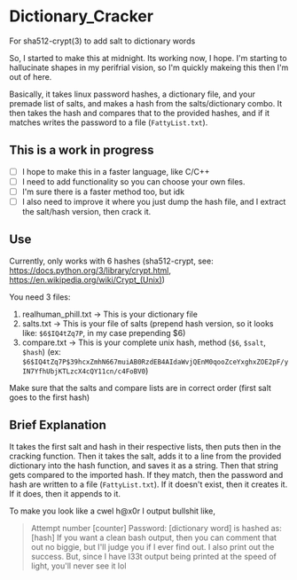 # Dictionary_Cracker
For sha512-crypt(3) to add salt to dictionary words

So, I started to make this at midnight. Its working now, I hope. I'm starting to hallucinate shapes in my perifrial vision, so I'm quickly makeing this then I'm out of here.

Basically, it takes linux password hashes, a dictionary file, and your premade list of salts, and makes a hash from the salts/dictionary combo. It then takes the hash and compares that to the provided hashes, and if it matches writes the password to a file (`FattyList.txt`).

## This is a work in progress
- [ ] I hope to make this in a faster language, like C/C++
- [ ] I need to add functionality so you can choose your own files.
- [ ] I'm sure there is a faster method too, but idk
- [ ] I also need to improve it where you just dump the hash file, and I extract the salt/hash version, then crack it.

## Use
Currently, only works with $6$ hashes (sha512-crypt, see: https://docs.python.org/3/library/crypt.html, https://en.wikipedia.org/wiki/Crypt_(Unix))

You need 3 files:
1. realhuman_phill.txt  -> This is your dictionary file
2. salts.txt            -> This is your file of salts (prepend hash version, so it looks like: `$6$IQ4tZq7P`, in my case prepending $6)
3. compare.txt          -> This is your complete unix hash, method (`$6`, `$salt`, `$hash`) (ex: `$6$IQ4tZq7P$39hcxZmhN667muiAB0RzdEB4AIdaWvjQEnM0qooZceYxghxZOE2pF/yIN7YfhUbjKTLzcX4cQY11cn/c4FoBV0`)

Make sure that the salts and compare lists are in correct order (first salt goes to the first hash)

## Brief Explanation
It takes the first salt and hash in their respective lists, then puts then in the cracking function. Then it takes the salt, adds it to a line from the provided dictionary into the hash function, and saves it as a string. Then that string gets compared to the imported hash. If they match, then the password and hash are written to a file (`FattyList.txt`). If it doesn't exist, then it creates it. If it does, then it appends to it.

To make you look like a cwel h@x0r I output bullshit like, 
> Attempt number [counter] Password: [dictionary word] is hashed as: [hash]
If you want a clean bash output, then you can comment that out no biggie, but I'll judge you if I ever find out. 
I also print out the success. But, since I have l33t output being printed at the speed of light, you'll never see it lol
